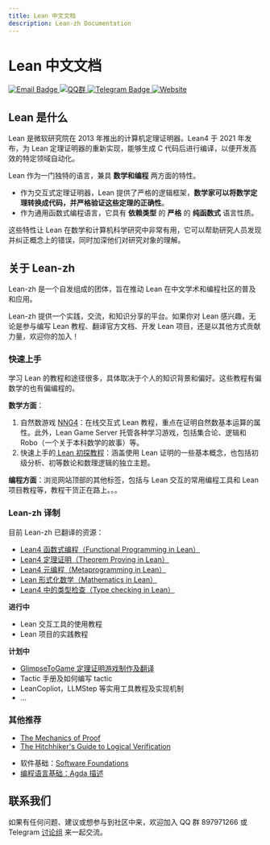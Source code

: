 ```yaml
---
title: Lean 中文文档
description: Lean-zh Documentation
---
```


# Lean 中文文档

<div class="badge-container">
  <a href="mailto:leanprover@outllook.com">
    <img src="https://img.shields.io/badge/Email-联系我们-informational?style=flat&logo=microsoft-outlook&logoColor=white" alt="Email Badge">
  </a>
  <a href="http://qm.qq.com/cgi-bin/qm/qr?_wv=1027&k=tC0R88AwoljjpvA2fGAvkucJCOeJnLDR&authKey=AHE8WSVpMeNAoc4Ax8%2BkiM%2FrBkAcpFfcuc7V746wcdIWXYloyGWcn2IkBhpVsumI&noverify=0&group_code=897971266">
    <img src="https://img.shields.io/badge/QQ-加入群聊-blue.svg?logo=tencent-qq&style=flat" alt="QQ群">
  </a>
  <a href="https://t.me/Lean_zh_CN">
    <img src="https://img.shields.io/badge/Telegram-加入讨论-blue?style=flat&logo=telegram&logoColor=white" alt="Telegram Badge">
  </a>
  <a href="https://www.leanprover.cn">
    <img src="https://img.shields.io/badge/Website-访问主页-blue.svg?style=flat" alt="Website">
  </a>
</div>

## Lean 是什么

Lean 是微软研究院在 2013 年推出的计算机定理证明器。Lean4 于 2021 年发布，为 Lean 定理证明器的重新实现，能够生成 C 代码后进行编译，以便开发高效的特定领域自动化。

Lean 作为一门独特的语言，兼具 **数学和编程** 两方面的特性。

- 作为交互式定理证明器，Lean 提供了严格的逻辑框架，**数学家可以将数学定理转换成代码，并严格验证这些定理的正确性**。
- 作为通用函数式编程语言，它具有 **依赖类型** 的 **严格** 的 **纯函数式** 语言性质。

这些特性让 Lean 在数学和计算机科学研究中非常有用，它可以帮助研究人员发现并纠正概念上的错误，同时加深他们对研究对象的理解。

## 关于 Lean-zh

Lean-zh 是一个自发组成的团体，旨在推动 Lean 在中文学术和编程社区的普及和应用。

Lean-zh 提供一个实践，交流，和知识分享的平台。如果你对 Lean 感兴趣，无论是参与编写 Lean 教程、翻译官方文档、开发 Lean 项目，还是以其他方式贡献力量，欢迎你的加入！

### 快速上手

学习 Lean 的教程和途径很多，具体取决于个人的知识背景和偏好。这些教程有偏数学的也有偏编程的。

**数学方面**：

1. 自然数游戏 [NNG4](https://nng4.leanprover.cn)：在线交互式 Lean 教程，重点在证明自然数基本运算的属性。此外，Lean Game Server 托管各种学习游戏，包括集合论、逻辑和 Robo（一个关于本科数学的故事）等。
2. 快速上手的[ Lean 初探教程](https://github.com/Lean-zh/GlimpseOfLean)：涵盖使用 Lean 证明的一些基本概念，也包括初级分析、初等数论和数理逻辑的独立主题。

**编程方面**：浏览网站顶部的其他标签，包括与 Lean 交互的常用编程工具和 Lean 项目教程等，教程干货正在路上。。。

### Lean-zh 译制

目前 Lean-zh 已翻译的资源：

- [Lean4 函数式编程（Functional Programming in Lean）](https://www.leanprover.cn/fp-lean-zh/)
- [Lean4 定理证明（Theorem Proving in Lean）](https://www.leanprover.cn/tp-lean-zh/)
- [Lean4 元编程（Metaprogramming in Lean）](https://www.leanprover.cn/mp-lean-zh/)
- [Lean 形式化数学（Mathematics in Lean）](https://www.leanprover.cn/math-in-lean-zh/)
- [Lean4 中的类型检查（Type checking in Lean）](https://www.leanprover.cn/type-checking-in-lean-zh/)

**进行中**


* Lean 交互工具的使用教程
* Lean 项目的实践教程

**计划中**

* [GlimpseToGame 定理证明游戏制作及翻译](https://github.com/Lean-zh/GlimpseToGame)
* Tactic 手册及如何编写 tactic
* LeanCopliot，LLMStep 等实用工具教程及实现机制
* ...

### 其他推荐

- [The Mechanics of Proof](https://hrmacbeth.github.io/math2001/)
- [The Hitchhiker's Guide to Logical Verification](https://raw.githubusercontent.com/blanchette/logical_verification_2023/main/hitchhikers_guide.pdf)
* 软件基础：[Software Foundations](https://coq-zh.github.io/SF-zh/)
* [编程语言基础：Agda 描述](https://agda-zh.github.io/PLFA-zh/)

## 联系我们

如果有任何问题、建议或想参与到社区中来，欢迎加入 QQ 群 897971266 或 Telegram [讨论组](https://t.me/Lean_zh_CN) 来一起交流。
